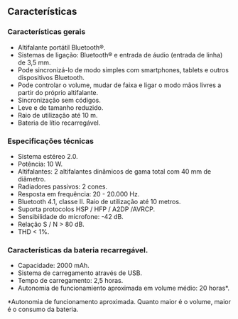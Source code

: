 ## Características

### Características gerais
*	Altifalante portátil Bluetooth®.
*	Sistemas de ligação: Bluetooth® e entrada de áudio (entrada de linha) de 3,5 mm.
*	Pode sincronizá-lo de modo simples com smartphones, tablets e outros dispositivos Bluetooth.
*	Pode controlar o volume, mudar de faixa e ligar o modo mãos livres a partir do próprio altifalante.
*	Sincronização sem códigos.
*	Leve e de tamanho reduzido.
*	Raio de utilização até 10 m.
*	Bateria de lítio recarregável.

### Especificações técnicas

*	Sistema estéreo 2.0.
*	Potência: 10 W.
* Altifalantes: 2  altifalantes dinâmicos de gama total com 40 mm de diâmetro.
* Radiadores passivos: 2 cones.
*	Resposta em frequência: 20 - 20.000 Hz.
*	Bluetooth 4.1, classe II. Raio de utilização até 10 metros.
*	Suporta protocolos HSP / HFP / A2DP /AVRCP.
*	Sensibilidade do microfone: -42 dB.
*	 Relação S / N > 80 dB.
*	THD < 1%.

### Características da bateria recarregável.
*	Capacidade: 2000 mAh.
*	Sistema de carregamento através de USB.
*	Tempo de carregamento: 2,5 horas.
*	Autonomia de funcionamiento aproximada em volume médio: 20 horas*.

 *Autonomia de funcionamento aproximada. Quanto maior é o volume, maior é o consumo da bateria.

